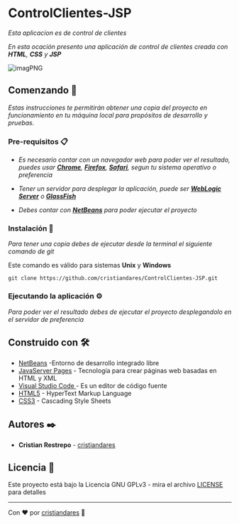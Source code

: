 # ControlClientes-JSP

_Esta aplicacion es de control de clientes_

_En esta ocación presento una aplicación de control de clientes creada con **HTML**, **CSS** y **JSP**_

![imagPNG](https://user-images.githubusercontent.com/63164753/140554020-e780d6da-e656-494d-b735-52c3300d3dff.PNG)


## Comenzando 🚀

_Estas instrucciones te permitirán obtener una copia del proyecto en funcionamiento en tu máquina local para propósitos de desarrollo y pruebas._

### Pre-requisitos 📋

* _Es necesario contar con un navegador web para poder ver el resultado, puedes usar **[Chrome](https://www.google.com/intl/es-419/chrome/)**, **[Firefox](https://www.mozilla.org/es-ES/firefox/new/)**, **[Safari](https://www.apple.com/co/safari/)**, segun tu sistema operativo o preferencia_

* _Tener un servidor para desplegar la aplicación, puede ser **[WebLogic Server](https://www.oracle.com/co/java/weblogic/)** o **[GlassFish](https://javaee.github.io/glassfish/)**_

* _Debes contar con **[NetBeans](https://netbeans.apache.org/download/index.html)** para poder ejecutar el proyecto_

### Instalación 🔧

_Para tener una copia debes de ejecutar desde la terminal el siguiente comando de git_

Este comando es válido para sistemas **Unix** y **Windows**
```
git clone https://github.com/cristiandares/ControlClientes-JSP.git
```

### Ejecutando la aplicación ⚙️
_Para poder ver el resultado debes de ejecutar el proyecto desplegandolo en el servidor de preferencia_


## Construido con 🛠️

* [NetBeans](https://netbeans.apache.org/download/index.html) -Entorno de desarrollo integrado libre
* [JavaServer Pages](https://es.wikipedia.org/wiki/JavaServer_Pages) - Tecnología para crear páginas web basadas en HTML y XML
* [Visual Studio Code ](https://code.visualstudio.com/) - Es un editor de código fuente
* [HTML5](https://es.wikipedia.org/wiki/HTML5) - HyperText Markup Language
* [CSS3](https://developer.mozilla.org/es/docs/Web/CSS) - Cascading Style Sheets


## Autores ✒️

* **Cristian Restrepo** - [cristiandares](https://github.com/cristiandares)


## Licencia 📄

Este proyecto está bajo la Licencia GNU GPLv3 - mira el archivo [LICENSE](https://choosealicense.com/licenses/gpl-3.0/) para detalles

---
Con ❤️ por [cristiandares](https://github.com/cristiandares) 🐍
